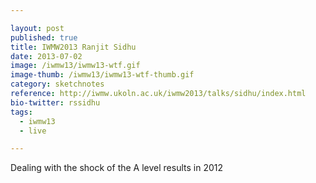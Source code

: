 ```yaml
---

layout: post
published: true
title: IWMW2013 Ranjit Sidhu
date: 2013-07-02
image: /iwmw13/iwmw13-wtf.gif
image-thumb: /iwmw13/iwmw13-wtf-thumb.gif
category: sketchnotes
reference: http://iwmw.ukoln.ac.uk/iwmw2013/talks/sidhu/index.html
bio-twitter: rssidhu
tags:
  - iwmw13
  - live

---
```


Dealing with the shock of the A level results in 2012